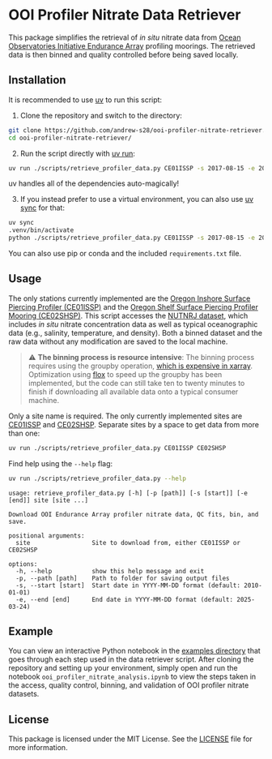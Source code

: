 # OOI Profiler Nitrate Data Retriever

This package simplifies the retrieval of *in situ* nitrate data from [Ocean Observatories Initiative Endurance Array](https://oceanobservatories.org/array/coastal-endurance/) profiling moorings. The retrieved data is then binned and quality controlled before being saved locally.

## Installation

It is recommended to use [uv](https://docs.astral.sh/uv/) to run this script:

1. Clone the repository and switch to the directory:

  ```bash
  git clone https://github.com/andrew-s28/ooi-profiler-nitrate-retriever.git
  cd ooi-profiler-nitrate-retriever/
  ```

2. Run the script directly with [uv run](https://docs.astral.sh/uv/reference/cli/#uv-run):

  ```bash
  uv run ./scripts/retrieve_profiler_data.py CE01ISSP -s 2017-08-15 -e 2020-12-16 -p ./data
  ```

  uv handles all of the dependencies auto-magically!

3. If you instead prefer to use a virtual environment, you can also use [uv sync](https://docs.astral.sh/uv/reference/cli/#uv-sync) for that:

  ```bash
  uv sync
  .venv/bin/activate
  python ./scripts/retrieve_profiler_data.py CE01ISSP -s 2017-08-15 -e 2020-12-16 -p ./data
  ```

You can also use pip or conda and the included `requirements.txt` file.

## Usage

The only stations currently implemented are the [Oregon Inshore Surface Piercing Profiler (CE01ISSP)](https://oceanobservatories.org/site/ce01issp/) and the [Oregon Shelf Surface Piercing Profiler Mooring (CE02SHSP)](https://oceanobservatories.org/site/ce02shsp/). This script accesses the [NUTNRJ dataset](https://oceanobservatories.org/instrument-series/nutnrj/), which includes *in situ* nitrate concentration data as well as typical oceanographic data (e.g., salinity, temperature, and density). Both a binned dataset and the raw data without any modification are saved to the local machine.

> :warning: **The binning process is resource intensive**: The binning process requires using the groupby operation, [which is expensive in xarray](https://docs.xarray.dev/en/v2023.06.0/user-guide/dask.html#optimization-tips). Optimization using [flox](https://flox.readthedocs.io/en/latest/) to speed up the groupby has been implemented, but the code can still take ten to twenty minutes to finish if downloading all available data onto a typical consumer machine.

Only a site name is required. The only currently implemented sites are [CE01ISSP](https://oceanobservatories.org/site/ce01issp/) and [CE02SHSP](https://oceanobservatories.org/site/ce02shsp/). Separate sites by a space to get data from more than one:

```bash
uv run ./scripts/retrieve_profiler_data.py CE01ISSP CE02SHSP
```

Find help using the `--help` flag:

```bash
uv run ./scripts/retrieve_profiler_data.py --help
```
```
usage: retrieve_profiler_data.py [-h] [-p [path]] [-s [start]] [-e [end]] site [site ...]

Download OOI Endurance Array profiler nitrate data, QC fits, bin, and save.

positional arguments:
  site                 Site to download from, either CE01ISSP or CE02SHSP

options:
  -h, --help           show this help message and exit
  -p, --path [path]    Path to folder for saving output files
  -s, --start [start]  Start date in YYYY-MM-DD format (default: 2010-01-01)
  -e, --end [end]      End date in YYYY-MM-DD format (default: 2025-03-24)
```

## Example

You can view an interactive Python notebook in the [examples directory](examples/ooi_profiler_nitrate_analysis.ipynb) that goes through each step used in the data retriever script. After cloning the repository and setting up your environment, simply open and run the notebook `ooi_profiler_nitrate_analysis.ipynb` to view the steps taken in the access, quality control, binning, and validation of OOI profiler nitrate datasets.

## License

This package is licensed under the MIT License. See the [LICENSE](LICENSE) file for more information.
